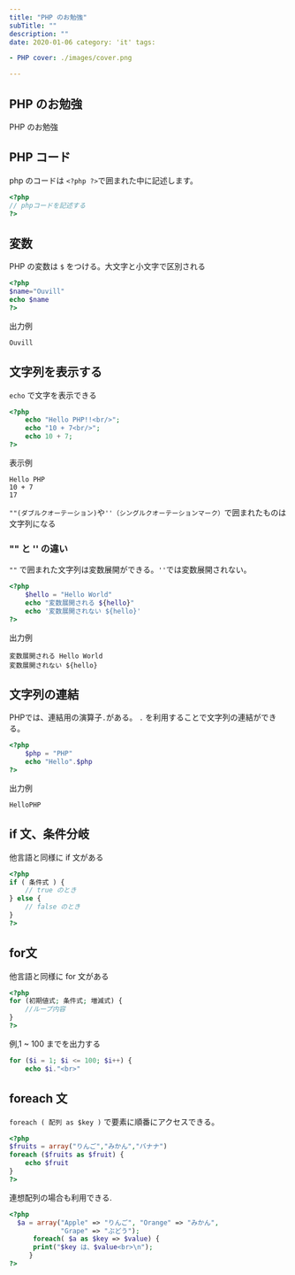 ```yaml
---
title: "PHP のお勉強"
subTitle: ""
description: ""
date: 2020-01-06 category: 'it' tags:

- PHP cover: ./images/cover.png

---
```


## PHP のお勉強

PHP のお勉強

## PHP コード

php のコードは `<?php ?>`で囲まれた中に記述します。

```php
<?php
// phpコードを記述する
?>
```

## 変数

PHP の変数は `$` をつける。大文字と小文字で区別される

```php
<?php
$name="Ouvill"
echo $name
?>
```

出力例

```
Ouvill
```

## 文字列を表示する

`echo` で文字を表示できる

```php
<?php
    echo "Hello PHP!!<br/>";
    echo "10 + 7<br/>";
    echo 10 + 7;
?>
```

表示例

```
Hello PHP
10 + 7
17
```

`""(ダブルクオーテーション)`や`''（シングルクオーテーションマーク）`で囲まれたものは文字列になる

### "" と '' の違い

`""` で囲まれた文字列は変数展開ができる。`''`では変数展開されない。

```php
<?php
    $hello = "Hello World"
    echo "変数展開される ${hello}"
    echo '変数展開されない ${hello}'
?>
```

出力例

```
変数展開される Hello World
変数展開されない ${hello}
```

## 文字列の連結

PHPでは、連結用の演算子`.`がある。
`.` を利用することで文字列の連結ができる。

```php
<?php
    $php = "PHP"
    echo "Hello".$php
?>
```

出力例

```
HelloPHP
```

## if 文、条件分岐

他言語と同様に if 文がある

```php
<?php
if ( 条件式 ) {
    // true のとき
} else { 
    // false のとき
}
?>
```

## for文

他言語と同様に for 文がある

```php
<?php
for (初期値式; 条件式; 増減式) {
    //ループ内容
}
?>
```

例,1 ~ 100 までを出力する

```php
for ($i = 1; $i <= 100; $i++) {
    echo $i."<br>"

````

## foreach 文

`foreach ( 配列 as $key )` で要素に順番にアクセスできる。

```php
<?php
$fruits = array("りんご","みかん","バナナ")
foreach ($fruits as $fruit) {
    echo $fruit
}
?>
```

連想配列の場合も利用できる.

```php
<?php
  $a = array("Apple" => "りんご", "Orange" => "みかん", 
             "Grape" => "ぶどう");
      foreach( $a as $key => $value) {
      print("$key は、$value<br>\n");
     }
?>
```

